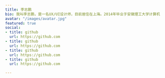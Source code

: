 ```yaml
---
title: 李志鹏
bio: 我叫李志鹏，是一名UX/UI设计师，目前居住在上海。2014年毕业于安徽理工大学计算机专业，已有5年的设计和产品相关经验。
avatar: "/images/avatar.jpg"
featured: true
social:
- title: github
  url: https://github.com
- title: github
  url: https://github.com
- title: github
  url: https://github.com
- title: github
  url: https://github.com

---
```

